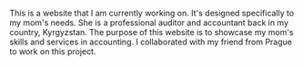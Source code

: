 This is a website that I am currently working on. It's designed specifically to my mom's needs. She is a professional auditor and accountant back in my country, Kyrgyzstan. 
The purpose of this website is to showcase my mom's skills and services in accounting. I collaborated with my friend from Prague to work on this project. 
